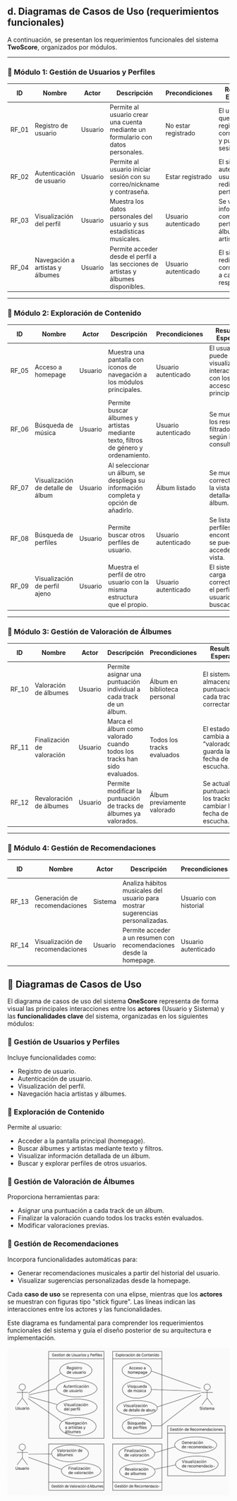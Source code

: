 ## d. Diagramas de Casos de Uso (requerimientos funcionales)

A continuación, se presentan los requerimientos funcionales del sistema **TwoScore**, organizados por módulos.

---

### 🔹 Módulo 1: Gestión de Usuarios y Perfiles

| ID     | Nombre                       | Actor   | Descripción                                                                 | Precondiciones     | Resultado Esperado                                                                 |
|--------|------------------------------|---------|------------------------------------------------------------------------------|---------------------|-------------------------------------------------------------------------------------|
| RF_01 | Registro de usuario          | Usuario | Permite al usuario crear una cuenta mediante un formulario con datos personales. | No estar registrado | El usuario queda registrado correctamente y puede iniciar sesión.                 |
| RF_02 | Autenticación de usuario     | Usuario | Permite al usuario iniciar sesión con su correo/nickname y contraseña.         | Estar registrado    | El sistema autentica al usuario y lo redirige a su perfil.                        |
| RF_03 | Visualización del perfil     | Usuario | Muestra los datos personales del usuario y sus estadísticas musicales.         | Usuario autenticado | Se visualiza la información completa del perfil, álbumes y artistas.              |
| RF_04 | Navegación a artistas y álbumes| Usuario | Permite acceder desde el perfil a las secciones de artistas y álbumes disponibles. | Usuario autenticado | El sistema redirige correctamente a cada vista respectiva.                        |

---

### 🔹 Módulo 2: Exploración de Contenido

| ID     | Nombre                           | Actor   | Descripción                                                                                     | Precondiciones     | Resultado Esperado                                                                            |
|--------|----------------------------------|---------|--------------------------------------------------------------------------------------------------|---------------------|----------------------------------------------------------------------------------------------|
| RF_05 | Acceso a homepage                | Usuario | Muestra una pantalla con íconos de navegación a los módulos principales.                        | Usuario autenticado | El usuario puede visualizar e interactuar con los 4 accesos principales.                     |
| RF_06 | Búsqueda de música               | Usuario | Permite buscar álbumes y artistas mediante texto, filtros de género y ordenamiento.             | Usuario autenticado | Se muestran los resultados filtrados según la consulta.                                      |
| RF_07 | Visualización de detalle de álbum| Usuario | Al seleccionar un álbum, se despliega su información completa y opción de añadirlo.             | Álbum listado       | Se muestra correctamente la vista detallada del álbum.                                       |
| RF_08 | Búsqueda de perfiles             | Usuario | Permite buscar otros perfiles de usuario.                                                       | Usuario autenticado | Se listan los perfiles encontrados y se puede acceder a su vista.                            |
| RF_09 | Visualización de perfil ajeno    | Usuario | Muestra el perfil de otro usuario con la misma estructura que el propio.                        | Usuario autenticado | El sistema carga correctamente el perfil del usuario buscado.                                |

---

### 🔹 Módulo 3: Gestión de Valoración de Álbumes

| ID     | Nombre                   | Actor   | Descripción                                                                           | Precondiciones             | Resultado Esperado                                                           |
|--------|--------------------------|---------|----------------------------------------------------------------------------------------|-----------------------------|-------------------------------------------------------------------------------|
| RF_10 | Valoración de álbumes    | Usuario | Permite asignar una puntuación individual a cada track de un álbum.                   | Álbum en biblioteca personal | El sistema almacena la puntuación de cada track correctamente.              |
| RF_11 | Finalización de valoración| Usuario | Marca el álbum como valorado cuando todos los tracks han sido evaluados.             | Todos los tracks evaluados   | El estado cambia a “valorado” y se guarda la fecha de escucha.              |
| RF_12 | Revaloración de álbumes  | Usuario | Permite modificar la puntuación de tracks de álbumes ya valorados.                   | Álbum previamente valorado   | Se actualiza la puntuación de los tracks sin cambiar la fecha de escucha.   |

---

### 🔹 Módulo 4: Gestión de Recomendaciones

| ID     | Nombre                        | Actor   | Descripción                                                                 | Precondiciones              | Resultado Esperado                                                           |
|--------|-------------------------------|---------|------------------------------------------------------------------------------|------------------------------|-------------------------------------------------------------------------------|
| RF_13 | Generación de recomendaciones | Sistema | Analiza hábitos musicales del usuario para mostrar sugerencias personalizadas. | Usuario con historial        | Se muestra un resumen con artista recomendado y 3 álbumes similares.         |
| RF_14 | Visualización de recomendaciones | Usuario | Permite acceder a un resumen con recomendaciones desde la homepage.           | Usuario autenticado          | Se visualizan sugerencias personalizadas en la sección correspondiente.      |

## 🎲 Diagramas de Casos de Uso
El diagrama de casos de uso del sistema **OneScore** representa de forma visual las principales interacciones entre los **actores** (Usuario y Sistema) y las **funcionalidades clave** del sistema, organizadas en los siguientes módulos:

### 🔹 Gestión de Usuarios y Perfiles
Incluye funcionalidades como:
- Registro de usuario.
- Autenticación de usuario.
- Visualización del perfil.
- Navegación hacia artistas y álbumes.

### 🔹 Exploración de Contenido
Permite al usuario:
- Acceder a la pantalla principal (homepage).
- Buscar álbumes y artistas mediante texto y filtros.
- Visualizar información detallada de un álbum.
- Buscar y explorar perfiles de otros usuarios.

### 🔹 Gestión de Valoración de Álbumes
Proporciona herramientas para:
- Asignar una puntuación a cada track de un álbum.
- Finalizar la valoración cuando todos los tracks estén evaluados.
- Modificar valoraciones previas.

### 🔹 Gestión de Recomendaciones
Incorpora funcionalidades automáticas para:
- Generar recomendaciones musicales a partir del historial del usuario.
- Visualizar sugerencias personalizadas desde la homepage.

Cada **caso de uso** se representa con una elipse, mientras que los **actores** se muestran con figuras tipo "stick figure". Las líneas indican las interacciones entre los actores y las funcionalidades.

Este diagrama es fundamental para comprender los requerimientos funcionales del sistema y guía el diseño posterior de su arquitectura e implementación.

![Diagrama de Casos de Uso — OneScore](../imgs/diagrama_caso_uso.png)